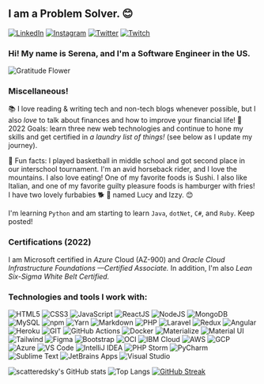 ## I am a Problem Solver. 😊
  <a href="https://www.linkedin.com/in/serenaterra/"><img alt="LinkedIn" src="https://img.shields.io/badge/-LinkedIn-335EA2?style=for-the-badge&logo=linkedin&logoColor=white" /></a>
  <a href="https://www.instagram.com/scattered_sky/"><img alt="Instagram" src="https://img.shields.io/badge/-Instagram-335EA2?style=for-the-badge&logo=instagram&logoColor=white" /></a>
  <a href="https://twitter.com/sct_sky"><img alt="Twitter" src="https://img.shields.io/badge/-Twitter-335EA2?style=for-the-badge&logo=twitter&logoColor=white" /></a>
  <a href="https://twitch.tv/serenaclaireofficial"><img alt="Twitch" src="https://img.shields.io/badge/-Twitch-335EA2?style=for-the-badge&logo=twitch&logoColor=white" /></a>

### Hi! My name is Serena, and I'm a Software Engineer in the US. 

![Gratitude Flower](https://emojis.slackmojis.com/emojis/images/1588108758/8792/fb-thankful.png?1588108758 "Gratitude Flower")

### Miscellaneous!

📚 I love reading & writing tech and non-tech blogs whenever possible, but I also *love* to talk about finances and how to improve your financial life! 
🚀 2022 Goals: learn three new web technologies and continue to hone my skills and get certified in *a laundry list of things!* (see below as I update my journey).

🤠 Fun facts: I played basketball in middle school and got second place in our interschool tournament. I'm an avid horseback rider, and I love the mountains. I also love eating! One of my favorite foods is Sushi. I also like Italian, and one of my favorite guilty pleasure foods is hamburger with fries! I have two lovely furbabies 🐕 🐾 named  Lucy and Izzy. 😊

I'm learning `Python` and am starting to learn `Java`, `dotNet`, `C#`, and `Ruby`. Keep posted! 

### Certifications (2022)
I am Microsoft certified in *Azure* Cloud (AZ-900) and *Oracle Cloud Infrastructure Foundations —Certified Associate.*
In addition, I'm also *Lean Six-Sigma White Belt Certified.*
<br>

### Technologies and tools I work with:
![HTML5](https://img.shields.io/badge/UI-HTML5-E34F26?style=for-the-badge&logo=html5&logoColor=red) ![CSS3](https://img.shields.io/badge/-CSS%20-%23335EA2?style=for-the-badge&logo=css3&logoColor=white) ![JavaScript](https://img.shields.io/badge/javascript%20-4479A1?&style=for-the-badge&logo=javascript&logoColor=F7DF1E) ![ReactJS](https://img.shields.io/badge/Library-React%20-%2345b8d8?style=for-the-badge&logo=react&logoColor=white) ![NodeJS](https://img.shields.io/badge/js_runtime-node.js%20-brightgreen?style=for-the-badge&logo=node.js&logoColor=white) ![MongoDB](https://img.shields.io/badge/DB-MongoDB-13aa52?style=for-the-badge&logo=mongodb&logoColor=white) ![MySQL](https://img.shields.io/badge/DB-MySQL-4479A1?style=for-the-badge&logo=mysql&logoColor=white)
![npm](https://img.shields.io/badge/Pkg_Manager-NPM-darkred?style=for-the-badge&logo=npm&logoColor=white)
![Yarn](https://img.shields.io/badge/Pkg_Manager-Yarn-blue?style=for-the-badge&logo=yarn&logoColor=pink) ![Markdown](https://img.shields.io/badge/UI-markdown-%23000ff0?&style=for-the-badge&logo=markdown&logoColor=white) ![PHP](https://img.shields.io/badge/Programming-PHP%20-764ABC?style=for-the-badge&logo=php&logoColor=white) ![Laravel](https://img.shields.io/badge/Framework-Laravel-FF8822?style=for-the-badge&logo=laravel&logoColor=white) ![Redux](https://img.shields.io/badge/-Redux-764ABC?style=for-the-badge&logo=redux&logoColor=white) ![Angular](https://img.shields.io/badge/angular%20-E34F26?style=for-the-badge&logo=angular&logoColor=white) 
![Heroku](https://img.shields.io/badge/-Heroku-430098?style=for-the-badge&logo=heroku&logoColor=white) ![GIT](https://img.shields.io/badge/git%20-black?&style=for-the-badge&logo=git&logoColor=white) ![GitHub Actions](https://img.shields.io/badge/-Github_Actions-2088FF?style=for-the-badge&logo=github-actions&logoColor=white) ![Docker](https://img.shields.io/badge/-Docker-F7DF1E?style=for-the-badge&logo=docker&logoColor=blue) 
![Materialize](https://img.shields.io/badge/UI-Materialize-%23F5A5A8?style=for-the-badge&logo=materialize&logoColor=white) ![Material UI](https://img.shields.io/badge/UI-Material%20UI%20-%230081CB?style=for-the-badge&logo=materialui&logoColor=white) ![Tailwind](https://img.shields.io/badge/UI-Tailwind-%230081CB?style=for-the-badge&logo=tailwindcss&logoColor=white) ![Figma](https://img.shields.io/badge/Design-Figma%20-%23F24E1E?&style=for-the-badge&logo=figma&logoColor=white) ![Bootstrap](https://img.shields.io/badge/UI-Bootstrap%20-%23563D7C?&style=for-the-badge&logo=bootstrap&logoColor=white) ![OCI](https://img.shields.io/badge/Cloud-Oracle_Cloud_Infrastructure-darkred?style=for-the-badge&logo=oracle&logoColor=F80000) ![IBM Cloud](https://img.shields.io/badge/Cloud-IBM_Cloud-%230080FF?style=for-the-badge&logo=ibmcloud&logoColor=blue) ![AWS](https://img.shields.io/badge/Cloud-Amazon_Web_Services-%23FF7F00?style=for-the-badge&logo=amazonaws&logoColor=orange) ![GCP](https://img.shields.io/badge/Cloud-Google_Cloud_Platform-1a73e8?style=for-the-badge&logo=google-cloud&logoColor=white) ![Azure](https://img.shields.io/badge/Cloud-Microsoft_Azure-%230080FF?style=for-the-badge&logo=microsoftazure&logoColor=blue) 
![VS Code](https://img.shields.io/badge/Tools-VS_Code-violet?style=for-the-badge&logo=visualstudiocode&logoColor=white) ![IntelliJ IDEA](https://img.shields.io/badge/Tools-IntelliJ_IDEA-purple?style=for-the-badge&logo=intellijidea&logoColor=white) ![PHP Storm](https://img.shields.io/badge/Tools-PHP_Storm-orange?style=for-the-badge&logo=phpstorm&logoColor=white) ![PyCharm](https://img.shields.io/badge/Tools-PyCharm-13AA52?style=for-the-badge&logo=pycharm&logoColor=white) ![Sublime Text](https://img.shields.io/badge/Tools-Sublime_Text-%23F7DF1E?style=for-the-badge&logo=sublimetext&logoColor=white) ![JetBrains Apps](https://img.shields.io/badge/Tools-JetBrains-black?style=for-the-badge&logo=jetbrains&logoColor=white) ![Visual Studio](https://img.shields.io/badge/Tools-Visual_Studio-blueviolet?style=for-the-badge&logo=visualstudio&logoColor=white)


![scatteredsky's GitHub stats](https://github-readme-stats.vercel.app/api?username=scatteredsky&count_private=true&show_icons=true&theme=algolia) 
![Top Langs](https://github-readme-stats.vercel.app/api/top-langs/?username=scatteredsky&show_icons=true&layout=demo&theme=algolia) 
[![GitHub Streak](https://github-readme-streak-stats.herokuapp.com?user=scatteredsky&theme=chartreuse-dark)](https://git.io/streak-stats)

<!--
![GitHub commit activity](https://img.shields.io/github/commit-activity/m/scatteredsky/online-mag?color=green&style=for-the-badge)
![GitHub commit activity](https://img.shields.io/github/commit-activity/m/scatteredsky/quote-of-the-day?color=green&style=for-the-badge)
![GitHub commit activity](https://img.shields.io/github/commit-activity/m/scatteredsky/your-wallet?color=green&style=for-the-badge)
![GitHub commit activity](https://img.shields.io/github/commit-activity/m/scatteredsky/mern-shop?style=for-the-badge)
![GitHub commit activity](https://img.shields.io/github/commit-activity/m/scatteredsky/quote-of-the-day?color=green&style=for-the-badge)
![GitHub commit activity](https://img.shields.io/github/commit-activity/m/scatteredsky/special-systems?style=for-the-badge) -->
